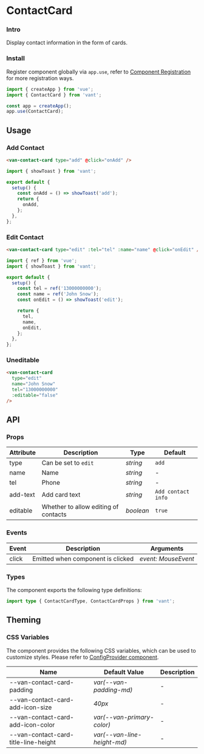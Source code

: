 # ContactCard

### Intro

Display contact information in the form of cards.

### Install

Register component globally via `app.use`, refer to [Component Registration](#/en-US/advanced-usage#zu-jian-zhu-ce) for more registration ways.

```js
import { createApp } from 'vue';
import { ContactCard } from 'vant';

const app = createApp();
app.use(ContactCard);
```

## Usage

### Add Contact

```html
<van-contact-card type="add" @click="onAdd" />
```

```js
import { showToast } from 'vant';

export default {
  setup() {
    const onAdd = () => showToast('add');
    return {
      onAdd,
    };
  },
};
```

### Edit Contact

```html
<van-contact-card type="edit" :tel="tel" :name="name" @click="onEdit" />
```

```js
import { ref } from 'vue';
import { showToast } from 'vant';

export default {
  setup() {
    const tel = ref('13000000000');
    const name = ref('John Snow');
    const onEdit = () => showToast('edit');

    return {
      tel,
      name,
      onEdit,
    };
  },
};
```

### Uneditable

```html
<van-contact-card
  type="edit"
  name="John Snow"
  tel="13000000000"
  :editable="false"
/>
```

## API

### Props

| Attribute | Description | Type | Default |
| --- | --- | --- | --- |
| type | Can be set to `edit` | _string_ | `add` |
| name | Name | _string_ | - |
| tel | Phone | _string_ | - |
| add-text | Add card text | _string_ | `Add contact info` |
| editable | Whether to allow editing of contacts | _boolean_ | `true` |

### Events

| Event | Description                       | Arguments           |
| ----- | --------------------------------- | ------------------- |
| click | Emitted when component is clicked | _event: MouseEvent_ |

### Types

The component exports the following type definitions:

```ts
import type { ContactCardType, ContactCardProps } from 'vant';
```

## Theming

### CSS Variables

The component provides the following CSS variables, which can be used to customize styles. Please refer to [ConfigProvider component](#/en-US/config-provider).

| Name | Default Value | Description |
| --- | --- | --- |
| --van-contact-card-padding | _var(--van-padding-md)_ | - |
| --van-contact-card-add-icon-size | _40px_ | - |
| --van-contact-card-add-icon-color | _var(--van-primary-color)_ | - |
| --van-contact-card-title-line-height | _var(--van-line-height-md)_ | - |
